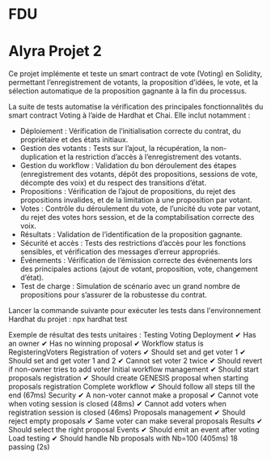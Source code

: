 # FDU
# Alyra Projet 2

Ce projet implémente et teste un smart contract de vote (Voting) en Solidity, permettant l’enregistrement de votants, la proposition d’idées, le vote, et la sélection automatique de la proposition gagnante à la fin du processus.

La suite de tests automatise la vérification des principales fonctionnalités du smart contract Voting à l’aide de Hardhat et Chai. Elle inclut notamment :

- Déploiement : Vérification de l’initialisation correcte du contrat, du propriétaire et des états initiaux.
- Gestion des votants : Tests sur l’ajout, la récupération, la non-duplication et la restriction d’accès à l’enregistrement des votants.
- Gestion du workflow : Validation du bon déroulement des étapes (enregistrement des votants, dépôt des propositions, sessions de vote, décompte des voix) et du respect des transitions d’état.
- Propositions : Vérification de l’ajout de propositions, du rejet des propositions invalides, et de la limitation à une proposition par votant.
- Votes : Contrôle du déroulement du vote, de l’unicité du vote par votant, du rejet des votes hors session, et de la comptabilisation correcte des voix.
- Résultats : Validation de l’identification de la proposition gagnante.
- Sécurité et accès : Tests des restrictions d’accès pour les fonctions sensibles, et vérification des messages d’erreur appropriés.
- Événements : Vérification de l’émission correcte des événements lors des principales actions (ajout de votant, proposition, vote, changement d’état).
- Test de charge : Simulation de scénario avec un grand nombre de propositions pour s’assurer de la robustesse du contrat.

Lancer la commande suivante pour exécuter les tests dans l'environnement Hardhat du projet :
npx hardhat test

Exemple de résultat des tests unitaires :
  Testing Voting
    Deployment
      ✔ Has an owner
      ✔ Has no winning proposal
      ✔ Workflow status is RegisteringVoters
    Registration of voters
      ✔ Should set and get voter 1
      ✔ Should set and get voter 1 and 2
      ✔ Cannot set voter 2 twice
      ✔ Should revert if non-owner tries to add voter
    Initial workflow management
      ✔ Should start proposals registration
      ✔ Should create GENESIS proposal when starting proposals registration
    Complete workflow
      ✔ Should follow all steps till the end (67ms)
    Security
      ✔ A non-voter cannot make a proposal
      ✔ Cannot vote when voting session is closed (48ms)
      ✔ Cannot add voters when registration session is closed (46ms)
    Proposals management
      ✔ Should reject empty proposals
      ✔ Same voter can make several proposals
    Results
      ✔ Should select the right proposal
    Events
      ✔ Should emit an event after voting
    Load testing
      ✔ Should handle Nb proposals with Nb=100 (405ms)
  18 passing (2s)
